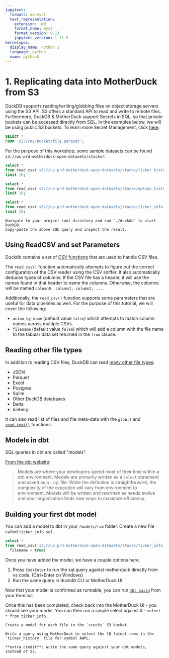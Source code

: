 ```yaml
---
jupytext:
  formats: md:myst
  text_representation:
    extension: .md
    format_name: myst
    format_version: 0.13
    jupytext_version: 1.11.5
kernelspec:
  display_name: Python 3
  language: python
  name: python3
---
```


# 1. Replicating data into MotherDuck from S3

DuckDB supports reading/writing/globbing files on object storage servers using the S3 API. S3 offers a standard API to read and write to remote files. Furthermore, DuckDB & MotherDuck support Secrets in SQL, so that private buckets can be accessed directly from SQL. In the examples below, we will be using public S3 buckets. To learn more Secret Management, click [here](https://duckdb.org/docs/extensions/httpfs/s3api.html#config-provider).

```sql
SELECT *
FROM 's3://my-bucket/file.parquet';
```

For the purpose of this workshop, some sample datasets can be found `s3://us-prd-motherduck-open-datasets/stocks/`: 

```sql
select *
from read_csv('s3://us-prd-motherduck-open-datasets/stocks/ticker_history_20240920085944.csv')
limit 10;

select *
from read_csv('s3://us-prd-motherduck-open-datasets/stocks/option_history_20240920085942.csv')
limit 10;

select *
from read_csv('s3://us-prd-motherduck-open-datasets/stocks/ticker_info_20240920085933.csv')
limit 10;
```

```{admonition} Warm-up exercise
Navigate to your project root directory and run `./duckdb` to start DuckDB.
Copy-paste the above SQL query and inspect the result.
```


## Using ReadCSV and set Parameters

Duckdb contains a set of [CSV functions](https://duckdb.org/docs/data/csv/overview#csv-functions) that are used to handle CSV files.

The `read_csv()` function automatically attempts to figure out the correct configuration of the CSV reader using the CSV sniffer. It also automatically deduces types of columns. If the CSV file has a header, it will use the names found in that header to name the columns. Otherwise, the columns will be named `column0, column1, column2, ...`.

Additionally, the `read_csv()` function supports some parameters that are useful for data pipelines as well. For the purpose of this tutorial, we will cover the following:
- `union_by_name` (default value `false`) which attempts to match column names across multiple CSVs.
- `filename` (default value `false`) which will add a column with the file name to the tabular data set returned in the `from` clause.

## Reading other file types

In addition to reading CSV files, DuckDB can read [many other file types](https://duckdb.org/docs/guides/file_formats/overview):
- JSON
- Parquet
- Excel
- Postgres
- Sqlite
- Other DuckDB databases
- Delta
- Iceberg

It can also read list of files and file meta-data with the `glob()` and [`read_text()`](https://duckdb.org/docs/guides/file_formats/read_file) functions.

## Models in dbt

SQL queries in dbt are called "models". 

[From the dbt website](https://docs.getdbt.com/docs/build/models):

> Models are where your developers spend most of their time within a dbt environment. Models are primarily written as a `select` statement and saved as a `.sql` file. While the definition is straightforward, the complexity of the execution will vary from environment to environment. Models will be written and rewritten as needs evolve and your organization finds new ways to maximize efficiency.

## Building your first dbt model

You can add a model to dbt in your `/models/raw` folder. Create a new file called `ticker_info.sql`.

```sql
select * 
from read_csv('s3://us-prd-motherduck-open-datasets/stocks/ticker_info_20240920085933.csv',
  filename = true)
```

Once you have added the model, we have a couple options here.
1. Press `Cmd+Enter` to run the sql query against motherduck directly from vs code. (Ctrl+Enter on Windows)
2. Run the same query in duckdb CLI or MotherDuck UI.
   
Now that your model is confirmed as runnable, you can run [`dbt build`](https://docs.getdbt.com/reference/commands/build) from your terminal.

Once this has been completed, check back into the MotherDuck UI - you should see your model. You can then run a simple select against it - `select * from ticker_info`.

```{admonition} Exercise 1.1
Create a model for each file in the `stocks` S3 bucket.
```

```{admonition} Exercise 1.2
Write a query using MotherDuck to select the 10 latest rows in the `ticker_history` file for symbol AAPL.

**extra credit**: write the same query against your dbt models, instead of S3.
```
